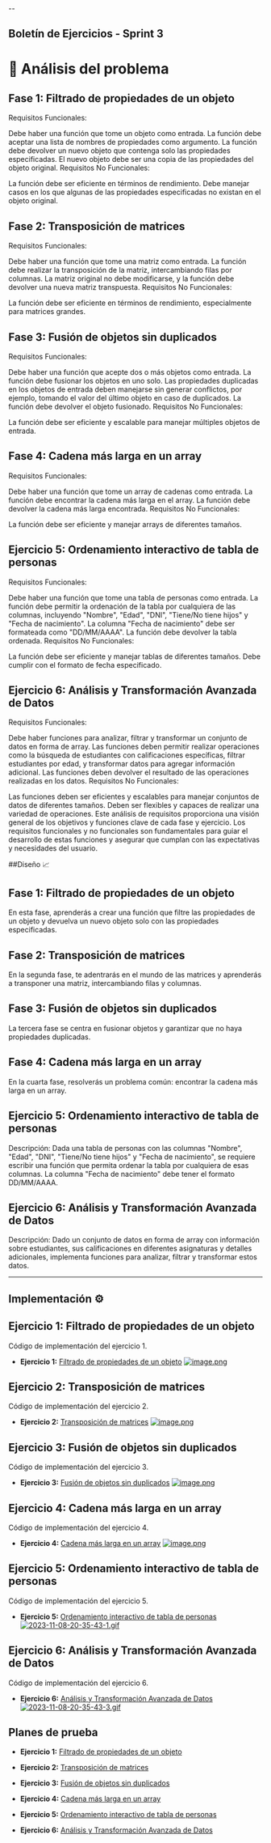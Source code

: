 --
## Boletín de Ejercicios - Sprint 3

# 🔎 Análisis del problema
## Fase 1: Filtrado de propiedades de un objeto
Requisitos Funcionales:

Debe haber una función que tome un objeto como entrada.
La función debe aceptar una lista de nombres de propiedades como argumento.
La función debe devolver un nuevo objeto que contenga solo las propiedades especificadas.
El nuevo objeto debe ser una copia de las propiedades del objeto original.
Requisitos No Funcionales:

La función debe ser eficiente en términos de rendimiento.
Debe manejar casos en los que algunas de las propiedades especificadas no existan en el objeto original.
## Fase 2: Transposición de matrices
Requisitos Funcionales:

Debe haber una función que tome una matriz como entrada.
La función debe realizar la transposición de la matriz, intercambiando filas por columnas.
La matriz original no debe modificarse, y la función debe devolver una nueva matriz transpuesta.
Requisitos No Funcionales:

La función debe ser eficiente en términos de rendimiento, especialmente para matrices grandes.
## Fase 3: Fusión de objetos sin duplicados
Requisitos Funcionales:

Debe haber una función que acepte dos o más objetos como entrada.
La función debe fusionar los objetos en uno solo.
Las propiedades duplicadas en los objetos de entrada deben manejarse sin generar conflictos, por ejemplo, tomando el valor del último objeto en caso de duplicados.
La función debe devolver el objeto fusionado.
Requisitos No Funcionales:

La función debe ser eficiente y escalable para manejar múltiples objetos de entrada.
## Fase 4: Cadena más larga en un array
Requisitos Funcionales:

Debe haber una función que tome un array de cadenas como entrada.
La función debe encontrar la cadena más larga en el array.
La función debe devolver la cadena más larga encontrada.
Requisitos No Funcionales:

La función debe ser eficiente y manejar arrays de diferentes tamaños.
## Ejercicio 5: Ordenamiento interactivo de tabla de personas
Requisitos Funcionales:

Debe haber una función que tome una tabla de personas como entrada.
La función debe permitir la ordenación de la tabla por cualquiera de las columnas, incluyendo "Nombre", "Edad", "DNI", "Tiene/No tiene hijos" y "Fecha de nacimiento".
La columna "Fecha de nacimiento" debe ser formateada como "DD/MM/AAAA".
La función debe devolver la tabla ordenada.
Requisitos No Funcionales:

La función debe ser eficiente y manejar tablas de diferentes tamaños.
Debe cumplir con el formato de fecha especificado.
## Ejercicio 6: Análisis y Transformación Avanzada de Datos
Requisitos Funcionales:

Debe haber funciones para analizar, filtrar y transformar un conjunto de datos en forma de array.
Las funciones deben permitir realizar operaciones como la búsqueda de estudiantes con calificaciones específicas, filtrar estudiantes por edad, y transformar datos para agregar información adicional.
Las funciones deben devolver el resultado de las operaciones realizadas en los datos.
Requisitos No Funcionales:

Las funciones deben ser eficientes y escalables para manejar conjuntos de datos de diferentes tamaños.
Deben ser flexibles y capaces de realizar una variedad de operaciones.
Este análisis de requisitos proporciona una visión general de los objetivos y funciones clave de cada fase y ejercicio. Los requisitos funcionales y no funcionales son fundamentales para guiar el desarrollo de estas funciones y asegurar que cumplan con las expectativas y necesidades del usuario.

##Diseño 📈
## Fase 1: Filtrado de propiedades de un objeto

En esta fase, aprenderás a crear una función que filtre las propiedades de un objeto y devuelva un nuevo objeto solo con las propiedades especificadas.


## Fase 2: Transposición de matrices

En la segunda fase, te adentrarás en el mundo de las matrices y aprenderás a transponer una matriz, intercambiando filas y columnas.


## Fase 3: Fusión de objetos sin duplicados

La tercera fase se centra en fusionar objetos y garantizar que no haya propiedades duplicadas.



## Fase 4: Cadena más larga en un array

En la cuarta fase, resolverás un problema común: encontrar la cadena más larga en un array.


## Ejercicio 5: Ordenamiento interactivo de tabla de personas
Descripción:
Dada una tabla de personas con las columnas "Nombre", "Edad", "DNI", "Tiene/No tiene hijos" y "Fecha de nacimiento", se requiere escribir una función que permita ordenar la tabla por cualquiera de esas columnas. La columna "Fecha de nacimiento" debe tener el formato DD/MM/AAAA.


## Ejercicio 6: Análisis y Transformación Avanzada de Datos

Descripción:
Dado un conjunto de datos en forma de array con información sobre estudiantes, sus calificaciones en diferentes asignaturas y detalles adicionales, implementa funciones para analizar, filtrar y transformar estos datos.

---

## Implementación ⚙️

## Ejercicio 1: Filtrado de propiedades de un objeto

Código de implementación del ejercicio 1.

- **Ejercicio 1:** [Filtrado de propiedades de un objeto](/src/ejer1/)
  [![image.png](https://i.postimg.cc/wjn7y0Zh/image.png)](https://postimg.cc/zySJ4SJB)

## Ejercicio 2: Transposición de matrices

Código de implementación del ejercicio 2.

- **Ejercicio 2:** [Transposición de matrices](/src/ejer2)
  [![image.png](https://i.postimg.cc/ZnzQWtF1/image.png)](https://postimg.cc/DJ56NNNg)

## Ejercicio 3: Fusión de objetos sin duplicados

Código de implementación del ejercicio 3.

- **Ejercicio 3:** [Fusión de objetos sin duplicados](/src/ejer3)
  [![image.png](https://i.postimg.cc/G2fyKdS5/image.png)](https://postimg.cc/wyhMT8zX)

## Ejercicio 4: Cadena más larga en un array

Código de implementación del ejercicio 4.

- **Ejercicio 4:** [Cadena más larga en un array](/src/ejer4)
  [![image.png](https://i.postimg.cc/05ptQ4Mq/image.png)](https://postimg.cc/SjxL1DfZ)

## Ejercicio 5: Ordenamiento interactivo de tabla de personas

Código de implementación del ejercicio 5.

- **Ejercicio 5:** [Ordenamiento interactivo de tabla de personas](/src/ejer5/index.html)
[![2023-11-08-20-35-43-1.gif](https://i.postimg.cc/kXGcz45S/2023-11-08-20-35-43-1.gif)](https://postimg.cc/3dMmD3mr)
## Ejercicio 6: Análisis y Transformación Avanzada de Datos


Código de implementación del ejercicio 6.

- **Ejercicio 6:** [Análisis y Transformación Avanzada de Datos
](/src/ejer5/index.html)
[![2023-11-08-20-35-43-3.gif](https://i.postimg.cc/3xKG4ryR/2023-11-08-20-35-43-3.gif)](https://postimg.cc/2VKygD7R)
## Planes de prueba

- **Ejercicio 1:** [Filtrado de propiedades de un objeto](/src/ejer1/Plan1.xlsx)

- **Ejercicio 2:** [Transposición de matrices](/src/ejer2/Plan2.xlsx)

- **Ejercicio 3:** [Fusión de objetos sin duplicados](/src/ejer3/Plan3.xlsx)

- **Ejercicio 4:** [Cadena más larga en un array](/src/ejer4/Plan4.xlsx)

- **Ejercicio 5:** [Ordenamiento interactivo de tabla de personas](/src/ejer5/Plan5.xlsx)
- **Ejercicio 6:** [ Análisis y Transformación Avanzada de Datos](/src/ejer6/Plan6.xlsx)
